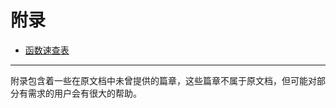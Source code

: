 # 附录

* [函数速查表](./functions_glossary.md)

--------------------------------------------------

附录包含着一些在原文档中未曾提供的篇章，这些篇章不属于原文档，但可能对部分有需求的用户会有很大的帮助。